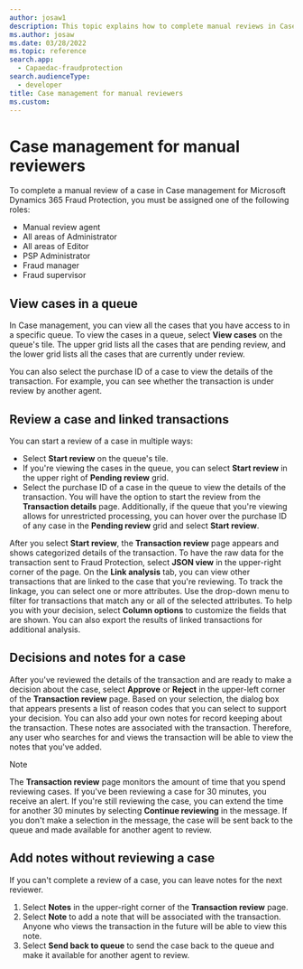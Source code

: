 ```yaml
---
author: josaw1
description: This topic explains how to complete manual reviews in Case management for Microsoft Dynamics 365 Fraud Protection.
ms.author: josaw
ms.date: 03/28/2022
ms.topic: reference
search.app: 
  - Capaedac-fraudprotection
search.audienceType:
  - developer
title: Case management for manual reviewers
ms.custom:
---
```


# Case management for manual reviewers

To complete a manual review of a case in Case management for Microsoft Dynamics 365 Fraud Protection, you must be assigned one of the following roles:

- Manual review agent
- All areas of Administrator
- All areas of Editor
- PSP Administrator
- Fraud manager
- Fraud supervisor

## View cases in a queue

In Case management, you can view all the cases that you have access to in a specific queue. To view the cases in a queue, select **View cases** on the queue's tile. The upper grid lists all the cases that are pending review, and the lower grid lists all the cases that are currently under review.

You can also select the purchase ID of a case to view the details of the transaction. For example, you can see whether the transaction is under review by another agent.

## Review a case and linked transactions

You can start a review of a case in multiple ways:

- Select **Start review** on the queue's tile.
- If you're viewing the cases in the queue, you can select **Start review** in the upper right of **Pending review** grid.
- Select the purchase ID of a case in the queue to view the details of the transaction. You will have the option to start the review from the **Transaction details** page. Additionally, if the queue that you're viewing allows for unrestricted processing, you can hover over the purchase ID of any case in the **Pending review** grid and select **Start review**.

After you select **Start review**, the **Transaction review** page appears and shows categorized details of the transaction. To have the raw data for the transaction sent to Fraud Protection, select **JSON view** in the upper-right corner of the page. On the **Link analysis** tab, you can view other transactions that are linked to the case that you're reviewing. To track the linkage, you can select one or more attributes. Use the drop-down menu to filter for transactions that match any or all of the selected attributes. To help you with your decision, select **Column options** to customize the fields that are shown. You can also export the results of linked transactions for additional analysis.

## Decisions and notes for a case

After you've reviewed the details of the transaction and are ready to make a decision about the case, select **Approve** or **Reject** in the upper-left corner of the **Transaction review** page. Based on your selection, the dialog box that appears presents a list of reason codes that you can select to support your decision. You can also add your own notes for record keeping about the transaction. These notes are associated with the transaction. Therefore, any user who searches for and views the transaction will be able to view the notes that you've added.

> [!NOTE]
> The **Transaction review** page monitors the amount of time that you spend reviewing cases. If you've been reviewing a case for 30 minutes, you receive an alert. If you're still reviewing the case, you can extend the time for another 30 minutes by selecting **Continue reviewing** in the message. If you don't make a selection in the message, the case will be sent back to the queue and made available for another agent to review.

## Add notes without reviewing a case

If you can't complete a review of a case, you can leave notes for the next reviewer.

1. Select **Notes** in the upper-right corner of the **Transaction review** page.
2. Select **Note** to add a note that will be associated with the transaction. Anyone who views the transaction in the future will be able to view this note.
3. Select **Send back to queue** to send the case back to the queue and make it available for another agent to review.
